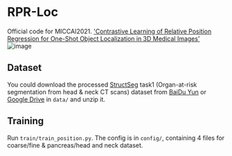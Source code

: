 # RPR-Loc
Official code for MICCAI2021. ['Contrastive Learning of Relative Position Regression for One-Shot Object Localization in 3D Medical Images'](https://arxiv.org/abs/2012.07043)
![image](https://github.com/LWHYC/RPR-Loc/blob/main/Framework.png)
## Dataset
You could download the processed [StructSeg](https://structseg2019.grand-challenge.org/Home/) task1 (Organ-at-risk segmentation from head & neck CT scans) dataset from [BaiDu Yun](https://pan.baidu.com/s/1VV8VqJ39wKvlF-mh8b6IVg?pwd=ic6g) or [Google Drive](https://drive.google.com/file/d/1TlMfWvgSd3kAh3Eq80DVoboZ42FbLMvE/view?usp=sharing) in `data/` and unzip it. 
## Training
Run `train/train_position.py`.
The config is in `config/`, containing 4 files for coarse/fine & pancreas/head and neck dataset.
